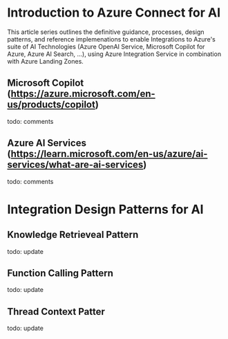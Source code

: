# Introduction to Azure Connect for AI
This article series outlines the definitive guidance, processes, design patterns, and reference implemenations to enable Integrations to Azure's suite of AI Technologies (Azure OpenAI Service, Microsoft Copilot for Azure, Azure AI Search, ...), using Azure Integration Service in combination with Azure Landing Zones. 

## Microsoft Copilot (https://azure.microsoft.com/en-us/products/copilot)
todo: comments

## Azure AI Services (https://learn.microsoft.com/en-us/azure/ai-services/what-are-ai-services)
todo: comments

# Integration Design Patterns for AI

## Knowledge Retrieveal Pattern
todo: update

## Function Calling Pattern
todo: update

## Thread Context Patter
todo: update
